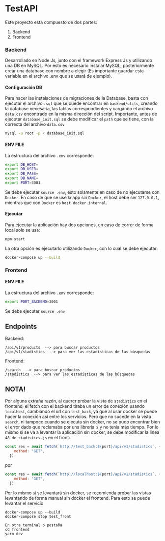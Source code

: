 # TestAPI

Este proyecto esta compuesto de dos partes:

1. Backend
2. Frontend


### Backend

Desarrollado en Node Js, junto con el framework Express Js y utilizando una DB en MySQL. Por esto es necesario instalar MySQL, posteriormente crear una database con nombre a elegir (Es importante guardar esta variable en el archivo .env que se usará de ejemplo).

#### Configuración DB

Para hacer las instalaciones de migraciones de la Database, basta con ejecutar el archivo `.sql` que se puede encontrar en `backend/utils`, creando la database necesaria, las tablas correspondientes y cargando el archivo `data.csv` encontrado en la misma dirección del script. Importante, antes de ejecutar `database_init.sql` se debe modificar el `path` que se tiene, con la correcta del archivo `data.csv`

```bash
mysql -u root -p < database_init.sql
```


#### ENV FILE
La estructura del archivo `.env` corresponde:

```bash
export DB_HOST=
export DB_USER=
export DB_PASS=
export DB_NAME=
export PORT=3001
```

Se debe ejecutar `source .env`, esto solamente en caso de no ejecutarse con `Docker`. En caso de que se use la app sin `Docker`, el host debe ser `127.0.0.1`, mientras que con `Docker` es `host.docker.internal`.

#### Ejecutar

Para ejecutar la aplicación hay dos opciones, en caso de correr de forma local solo se usa:

```bash
npm start
```

La otra opción es ejecutarlo utilizando `Docker`, con lo cual se debe ejecutar:

```bash
docker-compose up --build
```

### Frontend

#### ENV FILE
La estructura del archivo `.env` corresponde:

```bash
export PORT_BACKEND=3001
```

Se debe ejecutar `source .env`

## Endpoints

Backend:
```
/api/v1/products  --> para buscar productos
/api/v1/stadistics  --> para ver las estadísticas de las búsquedas
```

Frontend:
```
/search  --> para buscar productos
/stadistics  --> para ver las estadísticas de las búsquedas
```

## NOTA!

Por alguna extraña razón, al querer probar la vista de `stadistics` en el frontend, el fetch con el backend tiraba un error de conexión usando `localhost`, cambiando el url con `test_back`, ya que al usar docker se puede hacer la conexión asi entre los servicios. Pero que no sucede en la vista `search`, ni tampoco cuando se ejecuta sin docker, no se pudo encontrar bien el error dado que reclamaba por una libreria :/ y no tenía más tiempo. Por lo mismo si se va a levantar la aplicación sin docker, se debe modificar la linea `48 de stadistics.js` en el front:

```js
const res = await fetch(`http://test_back:${port}/api/v1/stadistics`, {
    method: 'GET',
  })
```
por
```js
const res = await fetch(`http://localhost:${port}/api/v1/stadistics`, {
    method: 'GET',
  })
```
Por lo mismo si se levantará sin docker, se recomienda probar las vistas levantando de forma manual sin docker el frontend. Para esto se puede levantar el servicio
```
docker-compose up --build
docker-compose stop test_front

En otra terminal o pestaña
cd frontend
yarn dev
```